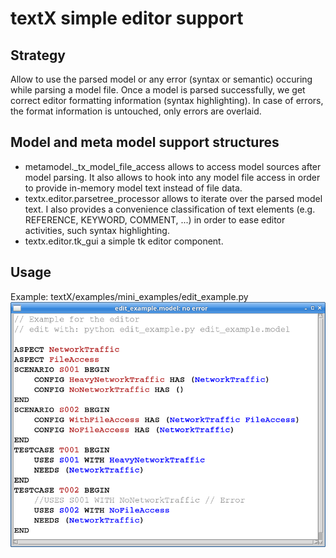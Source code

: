 # textX simple editor support

## Strategy

Allow to use the parsed model or any error (syntax or semantic) occuring
while parsing a model file. Once a model is parsed successfully, we get
correct editor formatting information (syntax highlighting). In case of 
errors, the format information is untouched, only errors are overlaid.


## Model and  meta model support structures

 * metamodel._tx_model_file_access allows to access model sources after
   model parsing. It also allows to hook into any model file access in order
   to provide in-memory model text instead of file data.
 * textx.editor.parsetree_processor allows to iterate over the parsed model
   text. I also provides a convenience classification of text elements
   (e.g. REFERENCE, KEYWORD, COMMENT, ...) in order to ease editor 
   activities, such syntax highlighting.
 * textx.editor.tk_gui a simple tk editor component.
 

## Usage

Example: textX/examples/mini_examples/edit_example.py
![editor example](images/edit_example.png)